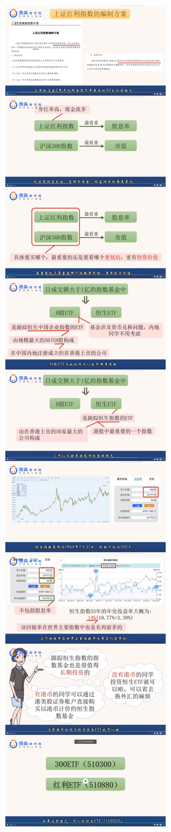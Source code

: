 ![](20200825-%20(1).png)
![](20200825-%20(2).png)
![](20200825-%20(3).png)
![](20200825-%20(4).png)
![](20200825-%20(5).png)
![](20200825-%20(6).png)
![](20200825-%20(7).png)
![](20200825-%20(8).png)
![](20200825-%20(9).png)